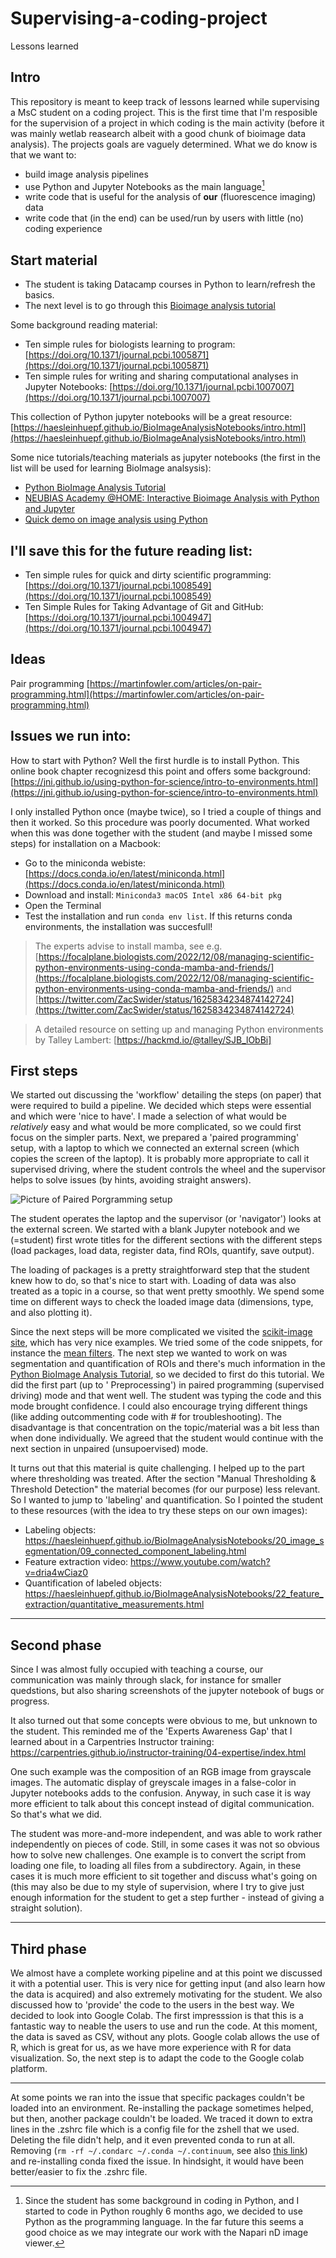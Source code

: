 # Supervising-a-coding-project
Lessons learned


## Intro

This repository is meant to keep track of lessons learned while supervising a MsC student on a coding project. This is the first time that I'm resposible for the supervision of a project in which coding is the main activity (before it was mainly wetlab reasearch albeit with a good chunk of bioimage data analysis). The projects goals are vaguely determined. What we do know is that we want to:

- build image analysis pipelines
- use Python and Jupyter Notebooks as the main language[^1]
- write code that is useful for the analysis of **our** (fluorescence imaging) data
- write code that (in the end) can be used/run by users with little (no) coding experience

[^1]: Since the student has some background in coding in Python, and I started to code in Python roughly 6 months ago, we decided to use Python as the programming language. In the far future this seems a good choice as we may integrate our work with the Napari nD image viewer.



## Start material

- The student is taking Datacamp courses in Python to learn/refresh the basics.
- The next level is to go through this [Bioimage analysis tutorial](https://github.com/WhoIsJack/python-bioimage-analysis-tutorial)

Some background reading material:

- Ten simple rules for biologists learning to program: [https://doi.org/10.1371/journal.pcbi.1005871](https://doi.org/10.1371/journal.pcbi.1005871)
- Ten simple rules for writing and sharing computational analyses in Jupyter Notebooks: [https://doi.org/10.1371/journal.pcbi.1007007](https://doi.org/10.1371/journal.pcbi.1007007)

This collection of Python jupyter notebooks will be a great resource: [https://haesleinhuepf.github.io/BioImageAnalysisNotebooks/intro.html](https://haesleinhuepf.github.io/BioImageAnalysisNotebooks/intro.html)

Some nice tutorials/teaching materials as jupyter notebooks (the first in the list will be used for learning BioImage analsysis):

- [Python BioImage Analysis Tutorial](https://github.com/WhoIsJack/python-bioimage-analysis-tutorial)
- [NEUBIAS Academy @HOME: Interactive Bioimage Analysis with Python and Jupyter](https://github.com/guiwitz/neubias_academy_biapy)
- [Quick demo on image analysis using Python](https://github.com/CamachoDejay/teaching-bioimage-analysis-python/tree/main/quick_demo_220503)


## I'll save this for the future reading list:

- Ten simple rules for quick and dirty scientific programming: [https://doi.org/10.1371/journal.pcbi.1008549](https://doi.org/10.1371/journal.pcbi.1008549)
- Ten Simple Rules for Taking Advantage of Git and GitHub: [https://doi.org/10.1371/journal.pcbi.1004947](https://doi.org/10.1371/journal.pcbi.1004947)


## Ideas

Pair programming [https://martinfowler.com/articles/on-pair-programming.html](https://martinfowler.com/articles/on-pair-programming.html)

## Issues we run into:

How to start with Python? Well the first hurdle is to install Python. This online book chapter recognizesd this point and offers some background: [https://jni.github.io/using-python-for-science/intro-to-environments.html](https://jni.github.io/using-python-for-science/intro-to-environments.html)

I only installed Python once (maybe twice), so I tried a couple of things and then it worked. So this procedure was poorly documented. What worked when this was done together with the student (and maybe I missed some steps) for installation on a Macbook:

- Go to the miniconda webiste: [https://docs.conda.io/en/latest/miniconda.html](https://docs.conda.io/en/latest/miniconda.html)
- Download and install: `Miniconda3 macOS Intel x86 64-bit pkg`
- Open the Terminal
- Test the installation and run `conda env list`. If this returns conda environments, the installation was succesfull!

> The experts advise to install mamba, see e.g. [https://focalplane.biologists.com/2022/12/08/managing-scientific-python-environments-using-conda-mamba-and-friends/](https://focalplane.biologists.com/2022/12/08/managing-scientific-python-environments-using-conda-mamba-and-friends/) and [https://twitter.com/ZacSwider/status/1625834234874142724](https://twitter.com/ZacSwider/status/1625834234874142724)

> A detailed resource on setting up and managing Python environments by Talley Lambert: [https://hackmd.io/@talley/SJB_lObBi] 

## First steps

We started out discussing the 'workflow' detailing the steps (on paper) that were required to build a pipeline. We decided which steps were essential and which were 'nice to have'. I made a selection of what would be _relatively_ easy and what would be more complicated, so we could first focus on the simpler parts.
Next, we prepared a 'paired programming' setup, with a laptop to which we connected an external screen (which copies the screen of the laptop). It is probably more appropriate to call it supervised driving, where the student controls the wheel and the supervisor helps to solve issues (by hints, avoiding straight answers).

![Picture of Paired Porgramming setup](paired-programming-setup.jpg)

The student operates the laptop and the supervisor (or 'navigator') looks at the external screen. We started with a blank Jupyter notebook and we (=student) first wrote titles for the different sections with the different steps (load packages, load data, register data, find ROIs, quantify, save output).

The loading of packages is a pretty straightforward step that the student knew how to do, so that's nice to start with. Loading of data was also treated as a topic in a course, so that went pretty smoothly. We spend some time on different ways to check the loaded image data (dimensions, type, and also plotting it).

Since the next steps will be more complicated we visited the [scikit-image site](https://scikit-image.org/docs/stable/auto_examples/), which has very nice examples. We tried some of the code snippets, for instance the [mean filters](https://scikit-image.org/docs/stable/auto_examples/filters/plot_rank_mean.html). The next step we wanted to work on was segmentation and quantification of ROIs and there's much information in the [Python BioImage Analysis Tutorial](https://github.com/WhoIsJack/python-bioimage-analysis-tutorial), so we decided to first do this tutorial. We did the first part (up to '
Preprocessing') in paired programming (supervised driving) mode and that went well. The student was typing the code and this mode brought confidence. I could also encourage trying different things (like adding outcommenting code with # for troubleshooting). The disadvantage is that concentration on the topic/material was a bit less than when done individually. We agreed that the student would continue with the next section in unpaired (unsupoervised) mode.

It turns out that this material is quite challenging. I helped up to the part where thresholding was treated. After the section "Manual Thresholding & Threshold Detection" the material becomes (for our purpose) less relevant. So I wanted to jump to 'labeling' and quantification. So I pointed the student to these resources (with the idea to try these steps on our own images):

- Labeling objects:
https://haesleinhuepf.github.io/BioImageAnalysisNotebooks/20_image_segmentation/09_connected_component_labeling.html
- Feature extraction video: https://www.youtube.com/watch?v=dria4wCiaz0
- Quantification of labeled objects: https://haesleinhuepf.github.io/BioImageAnalysisNotebooks/22_feature_extraction/quantitative_measurements.html


-----------------

## Second phase

Since I was almost fully occupied with teaching a course, our communication was mainly through slack, for instance for smaller quedstions, but also sharing screenshots of the jupyter notebook of bugs or progress.

It also turned out that some concepts were obvious to me, but unknown to the student. This reminded me of the 'Experts Awareness Gap' that I learned about in a Carpentries Instructor training: https://carpentries.github.io/instructor-training/04-expertise/index.html

One such example was the composition of an RGB image from grayscale images. The automatic display of greyscale images in a false-color in Jupyter notebooks adds to the confusion. Anyway, in such case it is way more efficient to talk about this concept instead of digital communication. So that's what we did.

The student was more-and-more independent, and was able to work rather independently on pieces of code. Still, in some cases it was not so obvious how to solve new challenges. One example is to convert the script from loading one file, to loading all files from a subdirectory. Again, in these cases it is much more efficient to sit together and discuss what's going on (this may also be due to my style of supervision, where I try to give just enough information for the student to get a step further - instead of giving a straight solution).

---------------

## Third phase

We almost have a complete working pipeline and at this point we discussed it with a potential user. This is very nice for getting input (and also learn how the data is acquired) and also extremely motivating for the student.
We also discussed how to 'provide' the code to the users in the best way. We decided to look into Google Colab. The first impresssion is that this is a fantastic way to neable the users to use and run the code. At this moment, the data is saved as CSV, without any plots. Google colab allows the use of R, which is great for us, as we have more experience with R for data visualization. So, the next step is to adapt the code to the Google colab platform.


---------------

At some points we ran into the issue that specific packages couldn't be loaded into an environment. Re-installing the package sometimes helped, but then, another package couldn't be loaded. We traced it down to extra lines in the .zshrc file which is a config file for the zshell that we used. Deleting the file didn't help, and it even prevented conda to run at all.
Removing (`rm -rf ~/.condarc ~/.conda ~/.continuum`, see also [this link](https://stackoverflow.com/questions/60131438/uninstall-miniconda-on-macos)) and re-installing conda fixed the issue.
In hindsight, it would have been better/easier to fix the .zshrc file.














